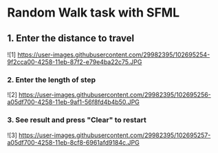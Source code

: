 # Random Walk task with SFML
## 1. Enter the distance to travel
![1]
https://user-images.githubusercontent.com/29982395/102695254-9f2cca00-4258-11eb-87f2-e79e4ba22c75.JPG
### 2. Enter the length of step
![2]
https://user-images.githubusercontent.com/29982395/102695256-a05df700-4258-11eb-9af1-56f8fd4b4b50.JPG
### 3. See result and press "Clear" to restart
![3]
https://user-images.githubusercontent.com/29982395/102695257-a05df700-4258-11eb-8cf8-6961afd9184c.JPG
